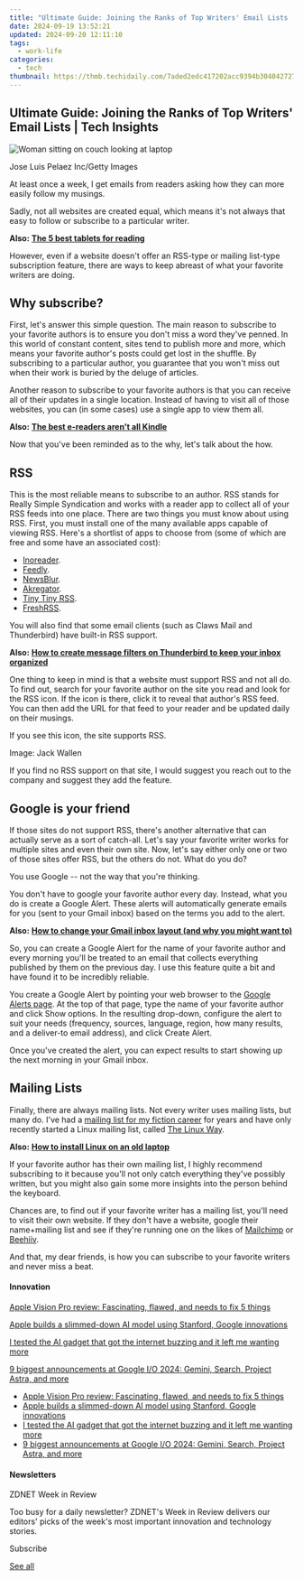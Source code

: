 ```yaml
---
title: "Ultimate Guide: Joining the Ranks of Top Writers' Email Lists | Tech Insights"
date: 2024-09-19 13:52:21
updated: 2024-09-20 12:11:10
tags:
  - work-life
categories:
  - tech
thumbnail: https://thmb.techidaily.com/7aded2edc417202acc9394b304042727d6eb0d2ac27c609d7377dead2e886b5a.jpg
---
```


## Ultimate Guide: Joining the Ranks of Top Writers' Email Lists | Tech Insights

![Woman sitting on couch looking at laptop](https://www.zdnet.com/a/img/resize/4c966433f15c3c25f526b0bca0de58724d8848e8/2023/03/09/499e62ca-afa8-436e-9dbb-b44ff6e4b3aa/gettyimages-519515429-1.jpg?auto=webp&width=1280)

Jose Luis Pelaez Inc/Getty Images

At least once a week, I get emails from readers asking how they can more easily follow my musings. 

Sadly, not all websites are created equal, which means it's not always that easy to follow or subscribe to a particular writer. 

**Also:** [**The 5 best tablets for reading**](https://www.zdnet.com/article/best-reading-tablet/)

However, even if a website doesn't offer an RSS-type or mailing list-type subscription feature, there are ways to keep abreast of what your favorite writers are doing.

## Why subscribe?

First, let's answer this simple question. The main reason to subscribe to your favorite authors is to ensure you don't miss a word they've penned. In this world of constant content, sites tend to publish more and more, which means your favorite author's posts could get lost in the shuffle. By subscribing to a particular author, you guarantee that you won't miss out when their work is buried by the deluge of articles.

Another reason to subscribe to your favorite authors is that you can receive all of their updates in a single location. Instead of having to visit all of those websites, you can (in some cases) use a single app to view them all.

**Also:** [**The best e-readers aren't all Kindle**](https://www.zdnet.com/article/best-e-reader/)

Now that you've been reminded as to the why, let's talk about the how.

## RSS

This is the most reliable means to subscribe to an author. RSS stands for Really Simple Syndication and works with a reader app to collect all of your RSS feeds into one place. There are two things you must know about using RSS. First, you must install one of the many available apps capable of viewing RSS. Here's a shortlist of apps to choose from (some of which are free and some have an associated cost):

* [Inoreader](https://www.inoreader.com/language/english).
* [Feedly](https://feedly.com/).
* [NewsBlur](https://newsblur.com/).
* [Akregator](https://apps.kde.org/akregator/).
* [Tiny Tiny RSS](https://tt-rss.org/).
* [FreshRSS](https://freshrss.org/).

You will also find that some email clients (such as Claws Mail and Thunderbird) have built-in RSS support.

**Also:** [**How to create message filters on Thunderbird to keep your inbox organized**](https://www.zdnet.com/article/how-to-create-message-filters-in-thunderbird-to-keep-your-inbox-organized/)

One thing to keep in mind is that a website must support RSS and not all do. To find out, search for your favorite author on the site you read and look for the RSS icon. If the icon is there, click it to reveal that author's RSS feed. You can then add the URL for that feed to your reader and be updated daily on their musings.

If you see this icon, the site supports RSS.

Image: Jack Wallen

If you find no RSS support on that site, I would suggest you reach out to the company and suggest they add the feature.

## Google is your friend

If those sites do not support RSS, there's another alternative that can actually serve as a sort of catch-all. Let's say your favorite writer works for multiple sites and even their own site. Now, let's say either only one or two of those sites offer RSS, but the others do not. What do you do?

You use Google -- not the way that you're thinking. 

You don't have to google your favorite author every day. Instead, what you do is create a Google Alert. These alerts will automatically generate emails for you (sent to your Gmail inbox) based on the terms you add to the alert. 

**Also:** [**How to change your Gmail inbox layout (and why you might want to)**](https://www.zdnet.com/home-and-office/work-life/how-to-change-your-gmail-inbox-layout-and-why-you-might-want-to/)

So, you can create a Google Alert for the name of your favorite author and every morning you'll be treated to an email that collects everything published by them on the previous day. I use this feature quite a bit and have found it to be incredibly reliable.

You create a Google Alert by pointing your web browser to the [Google Alerts page](https://www.google.com/alerts). At the top of that page, type the name of your favorite author and click Show options. In the resulting drop-down, configure the alert to suit your needs (frequency, sources, language, region, how many results, and a deliver-to email address), and click Create Alert.

Once you've created the alert, you can expect results to start showing up the next morning in your Gmail inbox.

## Mailing Lists

Finally, there are always mailing lists. Not every writer uses mailing lists, but many do. I've had a [mailing list for my fiction career](https://monkeypantz.net/mailing-list-sign/) for years and have only recently started a Linux mailing list, called [The Linux Way](https://linux-way.beehiiv.com/subscribe). 

**Also:** [**How to install Linux on an old laptop**](https://www.zdnet.com/article/how-to-install-linux-on-an-old-laptop/)

If your favorite author has their own mailing list, I highly recommend subscribing to it because you'll not only catch everything they've possibly written, but you might also gain some more insights into the person behind the keyboard.

Chances are, to find out if your favorite writer has a mailing list, you'll need to visit their own website. If they don't have a website, google their name+mailing list and see if they're running one on the likes of [Mailchimp](https://mailchimp.com/) or [Beehiiv](https://www.beehiiv.com/).

And that, my dear friends, is how you can subscribe to your favorite writers and never miss a beat.

#### Innovation

[Apple Vision Pro review: Fascinating, flawed, and needs to fix 5 things](https://www.zdnet.com/article/apple-vision-pro-review/ "Apple Vision Pro review: Fascinating, flawed, and needs to fix 5 things")

[Apple builds a slimmed-down AI model using Stanford, Google innovations](https://www.zdnet.com/article/apple-builds-a-slimmed-down-ai-model-using-stanford-google-innovations/ "Apple builds a slimmed-down AI model using Stanford, Google innovations")

[I tested the AI gadget that got the internet buzzing and it left me wanting more](https://www.zdnet.com/article/i-tested-the-ai-gadget-that-got-the-internet-buzzing-and-it-left-me-wanting-more/ "I tested the AI gadget that got the internet buzzing and it left me wanting more")

[9 biggest announcements at Google I/O 2024: Gemini, Search, Project Astra, and more](https://www.zdnet.com/article/is-openai-sweating-9-google-features-announced-for-gemini-search-android-and-more/ "9 biggest announcements at Google I/O 2024: Gemini, Search, Project Astra, and more")

* [Apple Vision Pro review: Fascinating, flawed, and needs to fix 5 things](https://www.zdnet.com/article/apple-vision-pro-review/ "Apple Vision Pro review: Fascinating, flawed, and needs to fix 5 things")
* [Apple builds a slimmed-down AI model using Stanford, Google innovations](https://www.zdnet.com/article/apple-builds-a-slimmed-down-ai-model-using-stanford-google-innovations/ "Apple builds a slimmed-down AI model using Stanford, Google innovations")
* [I tested the AI gadget that got the internet buzzing and it left me wanting more](https://www.zdnet.com/article/i-tested-the-ai-gadget-that-got-the-internet-buzzing-and-it-left-me-wanting-more/ "I tested the AI gadget that got the internet buzzing and it left me wanting more")
* [9 biggest announcements at Google I/O 2024: Gemini, Search, Project Astra, and more](https://www.zdnet.com/article/is-openai-sweating-9-google-features-announced-for-gemini-search-android-and-more/ "9 biggest announcements at Google I/O 2024: Gemini, Search, Project Astra, and more")

#### Newsletters

ZDNET Week in Review

Too busy for a daily newsletter? ZDNET's Week in Review delivers our editors' picks of the week's most important innovation and technology stories.

 Subscribe

[See all](https://www.zdnet.com/newsletters/)

<ins class="adsbygoogle"
     style="display:block"
     data-ad-format="autorelaxed"
     data-ad-client="ca-pub-7571918770474297"
     data-ad-slot="1223367746"></ins>



<ins class="adsbygoogle"
     style="display:block"
     data-ad-client="ca-pub-7571918770474297"
     data-ad-slot="8358498916"
     data-ad-format="auto"
     data-full-width-responsive="true"></ins>
